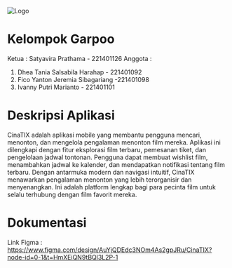 ![Logo](https://github.com/user-attachments/assets/3a2a8f5f-585b-42c1-b20d-54f4bb770c06)

# Kelompok Garpoo
Ketua : Satyavira Prathama - 221401126
Anggota :
1. Dhea Tania Salsabila Harahap - 221401092
2. Fico Yanton Jeremia Sibagariang -221401098
3. Ivanny Putri Marianto - 221401101

# Deskripsi Aplikasi
CinaTIX adalah aplikasi mobile yang membantu pengguna mencari, menonton, dan mengelola pengalaman menonton film mereka. Aplikasi ini dilengkapi dengan fitur eksplorasi film terbaru, pemesanan tiket, dan pengelolaan jadwal tontonan. Pengguna dapat membuat wishlist film, menambahkan jadwal ke kalender, dan mendapatkan notifikasi tentang film terbaru. Dengan antarmuka modern dan navigasi intuitif, CinaTIX menawarkan pengalaman menonton yang lebih terorganisir dan menyenangkan. Ini adalah platform lengkap bagi para pecinta film untuk selalu terhubung dengan film favorit mereka.

# Dokumentasi
Link Figma : https://www.figma.com/design/AuYjQDEdc3NOm4As2gpJRu/CinaTIX?node-id=0-1&t=HmXEiQN9tBQl3L2P-1
